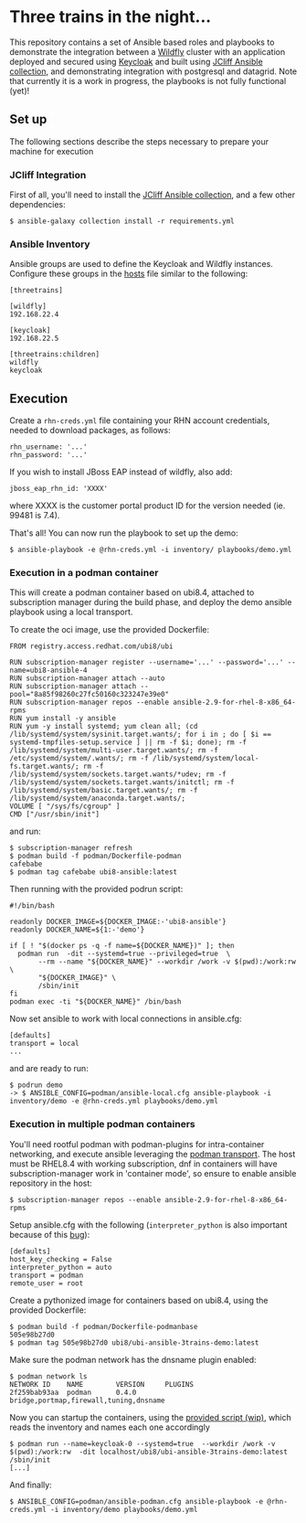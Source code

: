 Three trains in the night...
====

This repository contains a set of Ansible based roles and playbooks to demonstrate the integration between a [Wildfly](https://wildfly.org/) cluster with an application deployed and secured using [Keycloak](https://www.keycloak.org/) and built using [JCliff Ansible collection](https://github.com/wildfly-extras/ansible_collections_jcliff), and demonstrating integration with postgresql and datagrid. Note that currently it is a work in progress, the playbooks is not fully functional (yet)!

## Set up

The following sections describe the steps necessary to prepare your machine for execution

### JCliff Integration

First of all, you'll need to install the [JCliff Ansible collection](https://github.com/middleware_automation/ansible_collections_jcliff), and a few other dependencies:

    $ ansible-galaxy collection install -r requirements.yml

### Ansible Inventory

Ansible groups are used to define the Keycloak and Wildfly instances. Configure these groups in the [hosts](inventory/hosts) file similar to the following:

```
[threetrains]

[wildfly]
192.168.22.4

[keycloak]
192.168.22.5

[threetrains:children]
wildfly
keycloak
```

## Execution

Create a `rhn-creds.yml` file containing your RHN account credentials, needed to download packages, as follows:

```
rhn_username: '...'
rhn_password: '...'
```

If you wish to install JBoss EAP instead of wildfly, also add:

```
jboss_eap_rhn_id: 'XXXX'
```

where XXXX is the customer portal product ID for the version needed (ie. 99481 is 7.4).

That's all! You can now run the playbook to set up the demo:

    $ ansible-playbook -e @rhn-creds.yml -i inventory/ playbooks/demo.yml

### Execution in a podman container

This will create a podman container based on ubi8.4, attached to subscription manager during the build phase, and deploy the demo ansible playbook using a local transport.

To create the oci image, use the provided Dockerfile:

```
FROM registry.access.redhat.com/ubi8/ubi

RUN subscription-manager register --username='...' --password='...' --name=ubi8-ansible-4
RUN subscription-manager attach --auto
RUN subscription-manager attach --pool="8a85f98260c27fc50160c323247e39e0"
RUN subscription-manager repos --enable ansible-2.9-for-rhel-8-x86_64-rpms
RUN yum install -y ansible
RUN yum -y install systemd; yum clean all; (cd /lib/systemd/system/sysinit.target.wants/; for i in ; do [ $i == systemd-tmpfiles-setup.service ] || rm -f $i; done); rm -f /lib/systemd/system/multi-user.target.wants/; rm -f /etc/systemd/system/.wants/; rm -f /lib/systemd/system/local-fs.target.wants/; rm -f /lib/systemd/system/sockets.target.wants/*udev; rm -f /lib/systemd/system/sockets.target.wants/initctl; rm -f /lib/systemd/system/basic.target.wants/; rm -f /lib/systemd/system/anaconda.target.wants/;
VOLUME [ "/sys/fs/cgroup" ]
CMD ["/usr/sbin/init"]
```

and run:

    $ subscription-manager refresh
    $ podman build -f podman/Dockerfile-podman
    cafebabe
    $ podman tag cafebabe ubi8-ansible:latest

Then running with the provided podrun script:

```
#!/bin/bash

readonly DOCKER_IMAGE=${DOCKER_IMAGE:-'ubi8-ansible'}
readonly DOCKER_NAME=${1:-'demo'}

if [ ! "$(docker ps -q -f name=${DOCKER_NAME})" ]; then
  podman run  -dit --systemd=true --privileged=true  \
       --rm --name "${DOCKER_NAME}" --workdir /work -v $(pwd):/work:rw \
       "${DOCKER_IMAGE}" \
       /sbin/init
fi
podman exec -ti "${DOCKER_NAME}" /bin/bash
```

Now set ansible to work with local connections in ansible.cfg:

```
[defaults]
transport = local
...
```

and are ready to run:

    $ podrun demo
    -> $ ANSIBLE_CONFIG=podman/ansible-local.cfg ansible-playbook -i inventory/demo -e @rhn-creds.yml playbooks/demo.yml


### Execution in multiple podman containers

You'll need rootful podman with podman-plugins for intra-container networking, and execute ansible leveraging the [podman transport](https://docs.ansible.com/ansible/2.9/plugins/connection/podman.html).
The host must be RHEL8.4 with working subscription, dnf in containers will have subscription-manager work in 'container mode', so ensure to enable ansible repository in the host:

    $ subscription-manager repos --enable ansible-2.9-for-rhel-8-x86_64-rpms

Setup ansible.cfg with the following (`interpreter_python` is also important because of this [bug](https://github.com/ansible/ansible/issues/71668)):

```
[defaults]
host_key_checking = False
interpreter_python = auto
transport = podman
remote_user = root
```

Create a pythonized image for containers based on ubi8.4, using the provided Dockerfile:

```
$ podman build -f podman/Dockerfile-podmanbase
505e98b27d0
$ podman tag 505e98b27d0 ubi8/ubi-ansible-3trains-demo:latest
```

Make sure the podman network has the dnsname plugin enabled:

```
$ podman network ls
NETWORK ID    NAME        VERSION     PLUGINS
2f259bab93aa  podman      0.4.0       bridge,portmap,firewall,tuning,dnsname
```

Now you can startup the containers, using the [provided script (wip)](ansible-demo-podman.sh), which reads the inventory and names each one accordingly

    $ podman run --name=keycloak-0 --systemd=true  --workdir /work -v $(pwd):/work:rw  -dit localhost/ubi8/ubi-ansible-3trains-demo:latest /sbin/init
    [...]

And finally:

    $ ANSIBLE_CONFIG=podman/ansible-podman.cfg ansible-playbook -e @rhn-creds.yml -i inventory/demo playbooks/demo.yml

